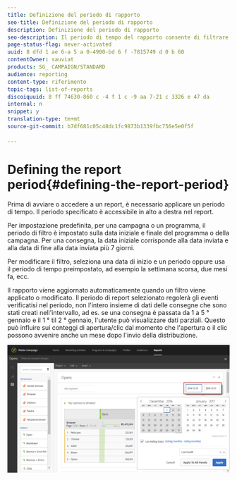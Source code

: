 ```yaml
---
title: Definizione del periodo di rapporto
seo-title: Definizione del periodo di rapporto
description: Definizione del periodo di rapporto
seo-description: Il periodo di tempo del rapporto consente di filtrare i dati in base alle date selezionate.
page-status-flag: never-activated
uuid: 8 dfd 1 ae 6-a 5 a 0-4900-bd 6 f -7815749 d 0 b 60
contentOwner: sauviat
products: SG_ CAMPAIGN/STANDARD
audience: reporting
content-type: riferimento
topic-tags: list-of-reports
discoiquuid: 8 ff 74630-860 c -4 f 1 c -9 aa 7-21 c 3326 e 47 da
internal: n
snippet: y
translation-type: tm+mt
source-git-commit: b7df681c05c48dc1fc9873b1339fbc756e5e0f5f

---
```



# Defining the report period{#defining-the-report-period}

Prima di avviare o accedere a un report, è necessario applicare un periodo di tempo. Il periodo specificato è accessibile in alto a destra nel report.

Per impostazione predefinita, per una campagna o un programma, il periodo di filtro è impostato sulla data iniziale e finale del programma o della campagna. Per una consegna, la data iniziale corrisponde alla data inviata e alla data di fine alla data inviata più 7 giorni.

Per modificare il filtro, seleziona una data di inizio e un periodo oppure usa il periodo di tempo preimpostato, ad esempio la settimana scorsa, due mesi fa, ecc.

Il rapporto viene aggiornato automaticamente quando un filtro viene applicato o modificato. Il periodo di report selezionato regolerà gli eventi verificatisi nel periodo, non l'intero insieme di dati delle consegne che sono stati creati nell'intervallo, ad es. se una consegna è passata da 1 a 5 ° gennaio e il 1 ° til 2 ° gennaio, l'utente può visualizzare dati parziali. Questo può influire sui conteggi di apertura/clic dal momento che l'apertura o il clic possono avvenire anche un mese dopo l'invio della distribuzione.

![](assets/campaign_reports_5.png)

